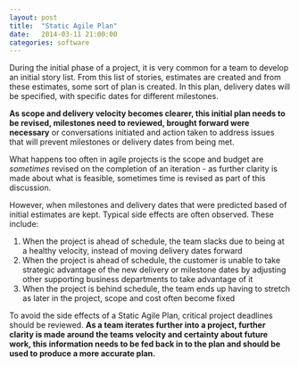 ```yaml
---
layout: post
title:  "Static Agile Plan"
date:   2014-03-11 21:00:00
categories: software
--- 
```


During the initial phase of a project, it is very common for a team to develop an initial story list. From this list of stories, estimates are created and from these estimates, some sort of plan is created. In this plan, delivery dates will be specified, with specific dates for different milestones.

**As scope and delivery velocity becomes clearer, this initial plan needs to be revised, milestones need to reviewed, brought forward were necessary** or conversations initiated and action taken to address issues that will prevent milestones or delivery dates from being met.

What happens too often in agile projects is the scope and budget are _sometimes_ revised on the completion of an iteration - as further clarity is made about what is feasible, sometimes time is revised as part of this discussion. 

However, when milestones and delivery dates that were predicted based of initial estimates are kept. Typical side effects are often observed. These include:

1. When the project is ahead of schedule, the team slacks due to being at a healthy velocity, instead of moving delivery dates forward
2. When the project is ahead of schedule, the customer is unable to take strategic advantage of the new delivery or milestone dates by adjusting other supporting business departments to take advantage of it
3. When the project is behind schedule, the team ends up having to stretch as later in the project, scope and cost often become fixed

To avoid the side effects of a Static Agile Plan, critical project deadlines should be reviewed. **As a team iterates further into a project, further clarity is made around the teams velocity and certainty about future work, this information needs to be fed back in to the plan and should be used to produce a more accurate plan.**
